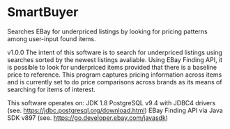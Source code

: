 # SmartBuyer
Searches EBay for underpriced listings by looking for pricing patterns among user-input found items.


v1.0.0
The intent of this software is to search for underpriced listings using searches sorted by the newest listings avaliable. Using
EBay Finding API, it is possible to look for underpriced items provided that there is a baseline price to reference.  This
program captures pricing information across items and is currently set to do price comparisons across brands as its means
of searching for items of interest.

This software operates on:
JDK 1.8
PostgreSQL v9.4 with JDBC4 drivers (see. https://jdbc.postgresql.org/download.html)
EBay Finding API via Java SDK v897 (see. https://go.developer.ebay.com/javasdk)

